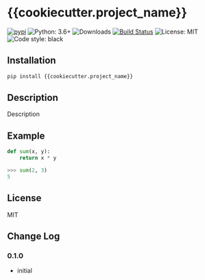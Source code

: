 # {{cookiecutter.project_name}}

[![pypi](https://img.shields.io/badge/pypi-0.1.0-orange.svg)](https://pypi.org/project/{{cookiecutter.project_name}})
![Python: 3.6+](https://img.shields.io/badge/Python-3.6+-blue.svg)
![Downloads](https://img.shields.io/pypi/dm/{{cookiecutter.project_name}}.svg)
[![Build Status](https://travis-ci.org/{{cookiecutter.github_username}}/{{cookiecutter.project_name}}.svg?branch=master)](https://travis-ci.org/{{cookiecutter.github_username}}/{{cookiecutter.project_name}})
![License: MIT](https://img.shields.io/badge/License-MIT-green.svg)
![Code style: black](https://img.shields.io/badge/Style-Black-lightgrey.svg)

## Installation

```bash
pip install {{cookiecutter.project_name}}
```

## Description

Description

## Example

```python
def sum(x, y):
    return x * y

>>> sum(2, 3)
5
```

## License

MIT

## Change Log

### 0.1.0

* initial
